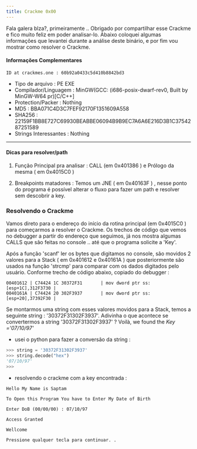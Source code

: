 ```yaml
---
title: Crackme 0x00
---
```


Fala galera blza?, primeiramente .. Obrigado por compartilhar esse Crackme e fico muito feliz em poder analisar-lo.
Abaixo coloquei algumas informações que levantei durante a análise deste binário, e por fim vou mostrar como resolver o Crackme.

#### Informações Complementares

```ID at crackmes.one : 60b92a0433c5d410b8842bd3```

- Tipo de arquivo : PE EXE
- Compilador/Linguagem : MinGW(GCC: (i686-posix-dwarf-rev0, Built by MinGW-W64 pr)[C/C++]
- Protection/Packer : Nothing
- MD5 : BBA071C4D3C7FEF92170F1351609A558
- SHA256 : 22159F1BB8E727C69930BEABBE06094B9B9EC7A6A6E216D3B1C3754287251589
- Strings Interessantes : Nothing


---


#### Dicas para resolver/path


1. Função Principal pra analisar : CALL (em 0x401386 ) e Prólogo da mesma ( em 0x4015C0 )

2. Breakpoints matadores : Temos um JNE ( em 0x40163F ) , nesse ponto do programa é possível alterar o fluxo para fazer um path e resolver sem
descobrir a key.



### Resolvendo o Crackme


Vamos direto para o endereço do início da rotina principal (em 0x4015C0 ) para começarmos a resolver o Crackme. Os trechos de código que vemos no
debugger a partir do endereço que seguimos, já nos mostra algumas CALLS que são feitas no console .. até que o programa solicite a 'Key'.

Após a função 'scanf' ler os bytes que digitamos no console, são movidos 2 valores para a Stack ( em 0x401612 e 0x40161A ) que posteriormente são
usados na função 'strcmp' para comparar com os dados digitados pelo usuário. Conforme trecho de código abaixo, copiado do debugger :

```text
00401612 | C74424 1C 30372F31       | mov dword ptr ss:[esp+1C],312F3730 |
0040161A | C74424 20 302F3937       | mov dword ptr ss:[esp+20],37392F30 |
```

Se montarmos uma string com esses valores movidos para a Stack, temos a seguinte string : '30372F31302F3937'. Adivinha o que acontece se convertermos a string '30372F31302F3937' ? Voilà, we found the *Key ='07/10/97'*

- usei o python para fazer a conversão da string :



```python
>>> string = '30372F31302F3937'
>>> string.decode("hex")
'07/10/97'
>>>
```

- resolvendo o crackme com a key encontrada :


```DOS
Hello My Name is Saptam

To Open this Program You have to Enter My Date of Birth

Enter DoB (00/00/00) : 07/10/97

Access Granted

Wellcome

Pressione qualquer tecla para continuar. . 
```


